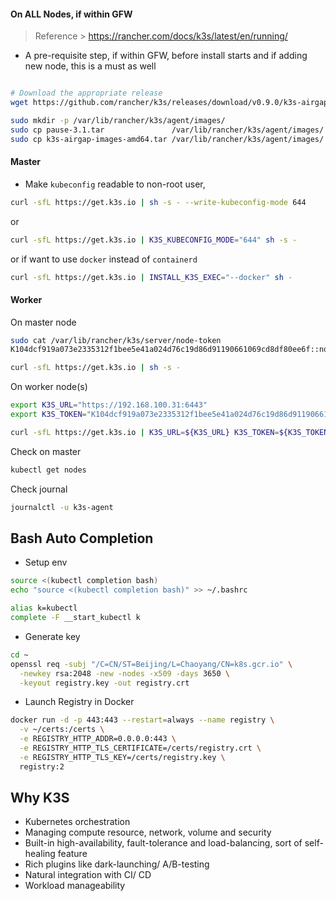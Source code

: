 
#### On ALL Nodes, if within GFW

> Reference > https://rancher.com/docs/k3s/latest/en/running/

- A pre-requisite step, if within GFW, before install starts and if adding new node, this is a must as well

```bash

# Download the appropriate release
wget https://github.com/rancher/k3s/releases/download/v0.9.0/k3s-airgap-images-amd64.tar

sudo mkdir -p /var/lib/rancher/k3s/agent/images/
sudo cp pause-3.1.tar               /var/lib/rancher/k3s/agent/images/
sudo cp k3s-airgap-images-amd64.tar /var/lib/rancher/k3s/agent/images/

```

#### Master

- Make ```kubeconfig``` readable to non-root user,

```bash
curl -sfL https://get.k3s.io | sh -s - --write-kubeconfig-mode 644
```

or
```bash
curl -sfL https://get.k3s.io | K3S_KUBECONFIG_MODE="644" sh -s -
```

or if want to use ```docker``` instead of ```containerd```
```bash
curl -sfL https://get.k3s.io | INSTALL_K3S_EXEC="--docker" sh -
```

#### Worker

On master node

```bash
sudo cat /var/lib/rancher/k3s/server/node-token
K104dcf919a073e2335312f1bee5e41a024d76c19d86d91190661069cd8df80ee6f::node:7353837f5b3029369df7c7a7ad27d280

curl -sfL https://get.k3s.io | sh -s -
```

On worker node(s)
```bash
export K3S_URL="https://192.168.100.31:6443"
export K3S_TOKEN="K104dcf919a073e2335312f1bee5e41a024d76c19d86d91190661069cd8df80ee6f::node:7353837f5b3029369df7c7a7ad27d280"

curl -sfL https://get.k3s.io | K3S_URL=${K3S_URL} K3S_TOKEN=${K3S_TOKEN} sh -
```

Check on master
```bash
kubectl get nodes
```

Check journal
```bash
journalctl -u k3s-agent
```

## Bash Auto Completion

- Setup env

```bash
source <(kubectl completion bash)
echo "source <(kubectl completion bash)" >> ~/.bashrc

alias k=kubectl
complete -F __start_kubectl k
```

- Generate key

```bash
cd ~
openssl req -subj "/C=CN/ST=Beijing/L=Chaoyang/CN=k8s.gcr.io" \
  -newkey rsa:2048 -new -nodes -x509 -days 3650 \
  -keyout registry.key -out registry.crt
```

- Launch Registry in Docker

```bash
docker run -d -p 443:443 --restart=always --name registry \
  -v ~/certs:/certs \
  -e REGISTRY_HTTP_ADDR=0.0.0.0:443 \
  -e REGISTRY_HTTP_TLS_CERTIFICATE=/certs/registry.crt \
  -e REGISTRY_HTTP_TLS_KEY=/certs/registry.key \
  registry:2
```

## Why K3S

- Kubernetes orchestration
- Managing compute resource, network, volume and security
- Built-in high-availability, fault-tolerance and load-balancing, sort of self-healing feature
- Rich plugins like dark-launching/ A/B-testing
- Natural integration with CI/ CD
- Workload manageability
